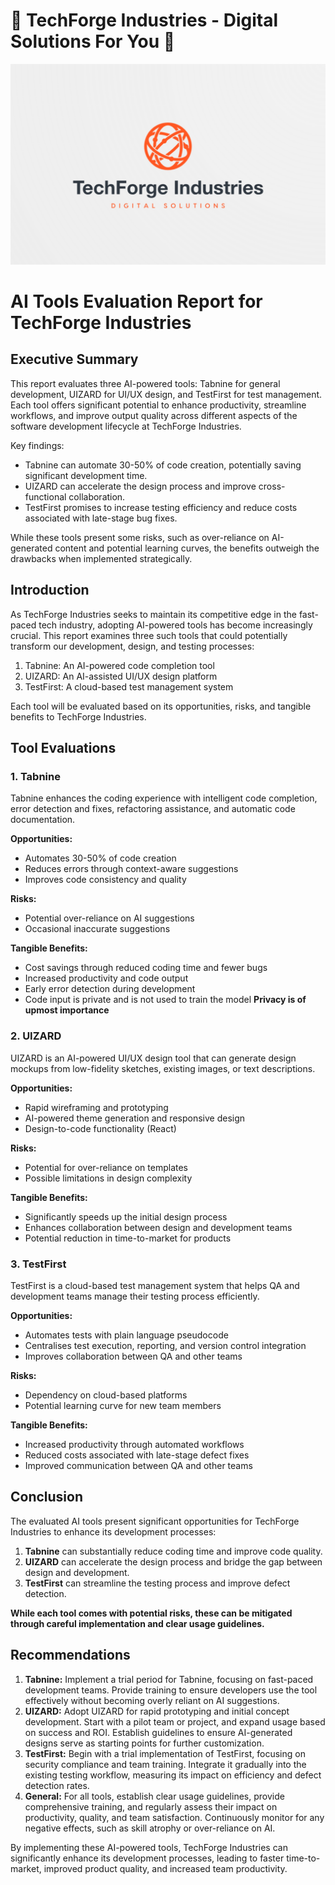 # 🤖 TechForge Industries - Digital Solutions For You 🤖
![aitools1](./Images/ForgeIndustries.png)

# AI Tools Evaluation Report for TechForge Industries

## Executive Summary

This report evaluates three AI-powered tools: Tabnine for general development, UIZARD for UI/UX design, and TestFirst for test management. Each tool offers significant potential to enhance productivity, streamline workflows, and improve output quality across different aspects of the software development lifecycle at TechForge Industries.

Key findings:

- Tabnine can automate 30-50% of code creation, potentially saving significant development time.
- UIZARD can accelerate the design process and improve cross-functional collaboration.
- TestFirst promises to increase testing efficiency and reduce costs associated with late-stage bug fixes.


While these tools present some risks, such as over-reliance on AI-generated content and potential learning curves, the benefits outweigh the drawbacks when implemented strategically.

## Introduction

As TechForge Industries seeks to maintain its competitive edge in the fast-paced tech industry, adopting AI-powered tools has become increasingly crucial. This report examines three such tools that could potentially transform our development, design, and testing processes:

1. Tabnine: An AI-powered code completion tool
2. UIZARD: An AI-assisted UI/UX design platform
3. TestFirst: A cloud-based test management system


Each tool will be evaluated based on its opportunities, risks, and tangible benefits to TechForge Industries.

## Tool Evaluations

### 1. Tabnine

Tabnine enhances the coding experience with intelligent code completion, error detection and fixes, refactoring assistance, and automatic code documentation.

**Opportunities:**

- Automates 30-50% of code creation
- Reduces errors through context-aware suggestions
- Improves code consistency and quality

**Risks:**

- Potential over-reliance on AI suggestions
- Occasional inaccurate suggestions

**Tangible Benefits:**

- Cost savings through reduced coding time and fewer bugs
- Increased productivity and code output
- Early error detection during development
- Code input is private and is not used to train the model **Privacy is of upmost importance**

### 2. UIZARD

UIZARD is an AI-powered UI/UX design tool that can generate design mockups from low-fidelity sketches, existing images, or text descriptions.

**Opportunities:**

- Rapid wireframing and prototyping
- AI-powered theme generation and responsive design
- Design-to-code functionality (React)

**Risks:**

- Potential for over-reliance on templates
- Possible limitations in design complexity

**Tangible Benefits:**

- Significantly speeds up the initial design process
- Enhances collaboration between design and development teams
- Potential reduction in time-to-market for products

### 3. TestFirst

TestFirst is a cloud-based test management system that helps QA and development teams manage their testing process efficiently.

**Opportunities:**

- Automates tests with plain language pseudocode
- Centralises test execution, reporting, and version control integration
- Improves collaboration between QA and other teams

**Risks:**

- Dependency on cloud-based platforms
- Potential learning curve for new team members

**Tangible Benefits:**

- Increased productivity through automated workflows
- Reduced costs associated with late-stage defect fixes
- Improved communication between QA and other teams

## Conclusion

The evaluated AI tools present significant opportunities for TechForge Industries to enhance its development processes:

1. **Tabnine** can substantially reduce coding time and improve code quality.
2. **UIZARD** can accelerate the design process and bridge the gap between design and development.
3. **TestFirst** can streamline the testing process and improve defect detection.


**While each tool comes with potential risks, these can be mitigated through careful implementation and clear usage guidelines.**

## Recommendations

1. **Tabnine:** Implement a trial period for Tabnine, focusing on fast-paced development teams. Provide training to ensure developers use the tool effectively without becoming overly reliant on AI suggestions.
2. **UIZARD:** Adopt UIZARD for rapid prototyping and initial concept development. Start with a pilot team or project, and expand usage based on success and ROI. Establish guidelines to ensure AI-generated designs serve as starting points for further customization.
3. **TestFirst:** Begin with a trial implementation of TestFirst, focusing on security compliance and team training. Integrate it gradually into the existing testing workflow, measuring its impact on efficiency and defect detection rates.
4. **General:** For all tools, establish clear usage guidelines, provide comprehensive training, and regularly assess their impact on productivity, quality, and team satisfaction. Continuously monitor for any negative effects, such as skill atrophy or over-reliance on AI.


By implementing these AI-powered tools, TechForge Industries can significantly enhance its development processes, leading to faster time-to-market, improved product quality, and increased team productivity.
